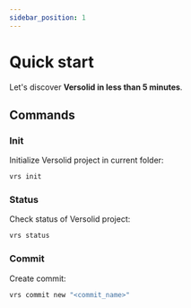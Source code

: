 ```yaml
---
sidebar_position: 1
---
```


# Quick start

Let's discover **Versolid in less than 5 minutes**.

## Commands

### Init
Initialize Versolid project in current folder: 
```bash
vrs init
```

### Status
Check status of Versolid project:
```bash
vrs status
```

### Commit
Create commit:
```bash
vrs commit new "<commit_name>"
```